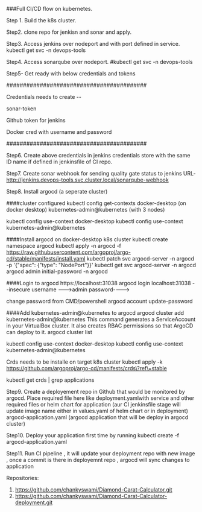 ###Full CI/CD flow on kubernetes.

Step 1. Build the k8s cluster.

Step2. clone repo for jenkisn and sonar and apply.

Step3. Access jenkins over nodeport and with port defined in service.
kubectl get svc -n devops-tools

Step4. Access sonarqube over nodeport.
#kubectl get svc -n devops-tools

Step5- Get ready with below credentials and tokens


##########################################

Credentials needs to create --

sonar-token

Github token for jenkins

Docker cred with username and password

##########################################

Step6. Create above credentials in jenkins credentials store with the same ID name if defined in jenkinsfile of CI repo.

Step7. Create sonar webhook for sending quality gate status to jenkins
URL- http://jenkins.devops-tools.svc.cluster.local/sonarqube-webhook


Step8. Install argocd (a seperate cluster)

####cluster configured
kubectl config get-contexts
docker-desktop (on docker desktop)
kubernetes-admin@kubernetes (with 3 nodes)


kubectl config use-context docker-desktop
kubectl config use-context kubernetes-admin@kubernetes

####Install argocd on docker-desktop k8s cluster
kubectl create namespace argocd
kubectl apply -n argocd -f https://raw.githubusercontent.com/argoproj/argo-cd/stable/manifests/install.yaml
kubectl patch svc argocd-server -n argocd -p '{"spec": {"type": "NodePort"}}'
kubectl get svc argocd-server -n argocd
argocd admin initial-password -n argocd

####Login to argocd
https://localhost:31038
argocd login localhost:31038 --insecure
username --->admin
password---->

change password from CMD/powershell
argocd account update-password



####Add kubernetes-admin@kubernetes to argocd
argocd cluster add kubernetes-admin@kubernetes
This command generates a ServiceAccount in your VirtualBox cluster.
It also creates RBAC permissions so that ArgoCD can deploy to it.
argocd cluster list


kubectl config use-context docker-desktop
kubectl config use-context kubernetes-admin@kubernetes


Crds needs to be installe on target k8s cluster
kubectl apply -k https://github.com/argoproj/argo-cd/manifests/crds\?ref\=stable

kubectl get crds | grep applications


Step9. Create a deployement repo in Github that would be monitored by argocd. 
Place required file here like 
deployment.yamlwith service and other required files or helm chart for application (aur CI jenkinsfile stage will update image name either in values.yaml of helm chart or in deployment)
argocd-application.yaml (argocd application that will be deploy in argocd cluster)

Step10. Deploy your application first time by running
kubectl create -f argocd-application.yaml



Step11. Run CI pipeline , it will update your deployment repo with new image , once a commit is there in deployemnt repo , argocd will sync changes to application



Repositories:
1. https://github.com/chankyswami/Diamond-Carat-Calculator.git
2. https://github.com/chankyswami/Diamond-Carat-Calculator-deployment.git